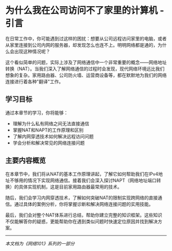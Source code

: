 # 为什么我在公司访问不了家里的计算机 - 引言

在日常工作中，你可能遇到过这样的困扰：想要从公司远程访问家里的电脑，或者从家里连接到公司内网的服务器，却发现怎么也连不上。明明网络都是通的，为什么会出现这种情况呢？

这个看似简单的问题，实际上涉及了网络通信中一个非常重要的概念——网络地址转换（NAT）。当我们深入了解网络通信的过程时会发现，现代网络环境远比我们想象的复杂。家用路由器、公司防火墙、运营商设备等，都在默默地为我们的网络连接进行着各种"翻译"工作。

## 学习目标

通过本章节的学习，你将能够：
- 理解为什么私有网络之间无法直接通信
- 掌握NAT和NAPT的工作原理和区别
- 了解内网穿透技术如何解决远程访问问题
- 学会分析和解决常见的网络连接问题

## 主要内容概览

在本章节中，我们将从NAT的基本工作原理讲起，了解它如何帮助我们在IPv4地址不够用的情况下实现网络通信。接着我们会深入探讨NAPT（网络地址端口转换）的具体实现机制，这是目前家用路由器最常用的技术。

随后，我们会学习内网穿透技术，了解如何突破NAT的限制实现跨网络的直接通信。通过具体的案例分析，你将掌握诊断和解决网络连接问题的实用技能。

最后，我们会对整个NAT体系进行总结，帮助你建立完整的知识框架。这些知识不仅能解答你的疑惑，更能帮助你在遇到类似问题时快速定位原因并找到解决方案。

---

*本文档为《网络101》系列的一部分*
